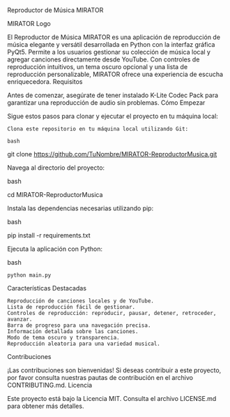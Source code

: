 Reproductor de Música MIRATOR

MIRATOR Logo

El Reproductor de Música MIRATOR es una aplicación de reproducción de música elegante y versátil desarrollada en Python con la interfaz gráfica PyQt5. Permite a los usuarios gestionar su colección de música local y agregar canciones directamente desde YouTube. Con controles de reproducción intuitivos, un tema oscuro opcional y una lista de reproducción personalizable, MIRATOR ofrece una experiencia de escucha enriquecedora.
Requisitos

Antes de comenzar, asegúrate de tener instalado K-Lite Codec Pack para garantizar una reproducción de audio sin problemas.
Cómo Empezar

Sigue estos pasos para clonar y ejecutar el proyecto en tu máquina local:

    Clona este repositorio en tu máquina local utilizando Git:

    bash

git clone https://github.com/TuNombre/MIRATOR-ReproductorMusica.git

Navega al directorio del proyecto:

bash

cd MIRATOR-ReproductorMusica

Instala las dependencias necesarias utilizando pip:

bash

pip install -r requirements.txt

Ejecuta la aplicación con Python:

bash

    python main.py

Características Destacadas

    Reproducción de canciones locales y de YouTube.
    Lista de reproducción fácil de gestionar.
    Controles de reproducción: reproducir, pausar, detener, retroceder, avanzar.
    Barra de progreso para una navegación precisa.
    Información detallada sobre las canciones.
    Modo de tema oscuro y transparencia.
    Reproducción aleatoria para una variedad musical.

Contribuciones

¡Las contribuciones son bienvenidas! Si deseas contribuir a este proyecto, por favor consulta nuestras pautas de contribución en el archivo CONTRIBUTING.md.
Licencia

Este proyecto está bajo la Licencia MIT. Consulta el archivo LICENSE.md para obtener más detalles.
